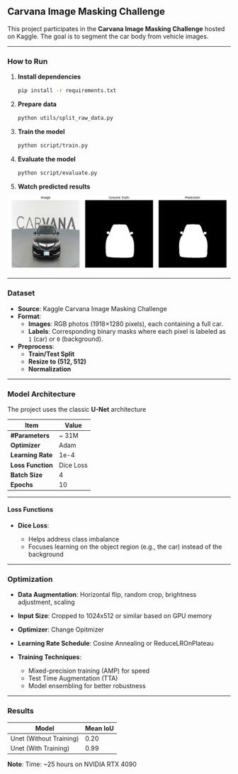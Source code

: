 ## **Carvana Image Masking Challenge**
This project participates in the **Carvana Image Masking Challenge** hosted on Kaggle. The goal is to segment the car body from vehicle images.

---

### **How to Run**

1. **Install dependencies**

   ```bash
   pip install -r requirements.txt
   ```

2. **Prepare data**

   ```bash
   python utils/split_raw_data.py
   ```

3. **Train the model**

   ```bash
   python script/train.py
   ```

4. **Evaluate the model**

   ```bash
   python script/evaluate.py
   ```

5. **Watch predicted results**

![alt text](metadata/image.png)

---

### **Dataset**

* **Source**: Kaggle Carvana Image Masking Challenge
* **Format**:
  * **Images**: RGB photos (1918×1280 pixels), each containing a full car.
  * **Labels**: Corresponding binary masks where each pixel is labeled as `1` (car) or `0` (background).
* **Preprocess**:
  * **Train/Test Split**
  * **Resize to (512, 512)**
  * **Normalization**

---

### **Model Architecture**

The project uses the classic **U-Net** architecture

| Item               | Value         |
| ----------------- | --------- |
| **#Parameters**   | ~ 31M     |
| **Optimizer**     | Adam      |
| **Learning Rate** | 1e-4      |
| **Loss Function** | Dice Loss |
| **Batch Size**    | 4         |
| **Epochs**        | 10        |

---

#### **Loss Functions**


* **Dice Loss**:

  * Helps address class imbalance
  * Focuses learning on the object region (e.g., the car) instead of the background
  

---

### **Optimization**

* **Data Augmentation**: Horizontal flip, random crop, brightness adjustment, scaling
* **Input Size**: Cropped to 1024x512 or similar based on GPU memory
* **Optimizer**: Change Opitmizer
* **Learning Rate Schedule**: Cosine Annealing or ReduceLROnPlateau
* **Training Techniques**:

  * Mixed-precision training (AMP) for speed
  * Test Time Augmentation (TTA)
  * Model ensembling for better robustness

---

### **Results**

| Model    | Mean IoU |
| -------- | -------- |
| Unet (Without Training) | 0.20     |
| Unet (With Training) | 0.99     |

**Note**: Time: ~25 hours on NVIDIA RTX 4090